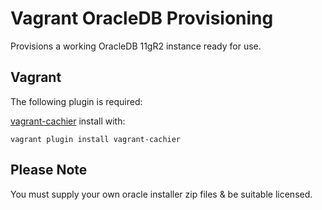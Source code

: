 Vagrant OracleDB Provisioning 
===============

Provisions a working OracleDB 11gR2 instance ready for use. 

Vagrant
---------------

The following plugin is required: 

[vagrant-cachier](https://github.com/fgrehm/vagrant-cachier) install with: 

    vagrant plugin install vagrant-cachier




Please Note
---------------

You must supply your own oracle installer zip files & be suitable licensed. 


